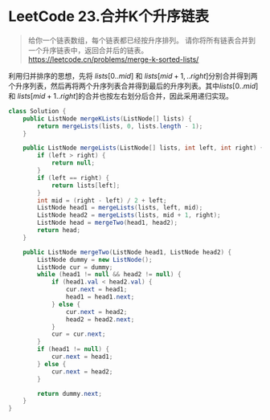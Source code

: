 # LeetCode 23.合并K个升序链表

> 给你一个链表数组，每个链表都已经按升序排列。
> 请你将所有链表合并到一个升序链表中，返回合并后的链表。
> https://leetcode.cn/problems/merge-k-sorted-lists/

利用归并排序的思想，先将 $lists[0..mid]$ 和 $lists[mid+1, .. right]$分别合并得到两个升序列表，然后再将两个升序列表合并得到最后的升序列表。其中$lists[0 ..mid]$ 和 $lists[mid + 1 ..right]$的合并也按左右划分后合并，因此采用递归实现。

```java
class Solution {
    public ListNode mergeKLists(ListNode[] lists) {
        return mergeLists(lists, 0, lists.length - 1);
    }

    public ListNode mergeLists(ListNode[] lists, int left, int right) {
        if (left > right) {
            return null;
        }
        if (left == right) {
            return lists[left];
        }
        int mid = (right - left) / 2 + left;
        ListNode head1 = mergeLists(lists, left, mid);
        ListNode head2 = mergeLists(lists, mid + 1, right);
        ListNode head = mergeTwo(head1, head2);
        return head;
    }

    public ListNode mergeTwo(ListNode head1, ListNode head2) {
        ListNode dummy = new ListNode();
        ListNode cur = dummy;
        while (head1 != null && head2 != null) {
            if (head1.val < head2.val) {
                cur.next = head1;
                head1 = head1.next;
            } else {
                cur.next = head2;
                head2 = head2.next;
            }
            cur = cur.next;
        }
        if (head1 != null) {
            cur.next = head1;
        } else {
            cur.next = head2;
        }

        return dummy.next;
    }
}
```
